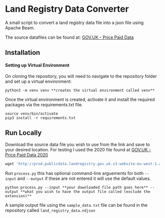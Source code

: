 # Land Registry Data Converter

A small script to convert a land registry data file into a json file using Apache Beam.

The source datafiles can be found at: 
[GOV.UK - Price Paid Data](https://www.gov.uk/government/statistical-data-sets/price-paid-data-downloads)

## Installation

#### Setting up Virtual Environment
On cloning the repository, you will need to navigate to the repository folder and set up a virtual environment:
```
python3 -m venv venv **creates the virtual environment called venv**
```

Once the virtual environment is created, activate it and install the required packages via the requirements.txt file.

```
source venv/bin/activate
pip3 install -r requirements.txt
```
    
## Run Locally

Download the source data file you wish to use from the link and save to your desired location.
For testing I used the 2020 file found at [GOV.UK - Price Paid Data 2020](http://prod.publicdata.landregistry.gov.uk.s3-website-eu-west-1.amazonaws.com/pp-2020.txt)
```python
wget 'http://prod.publicdata.landregistry.gov.uk.s3-website-eu-west-1.amazonaws.com/pp-2020.txt'
```
Run `process.py` this has optional command-line arguements for both `--input` and `--output` if these are not entered it will use the default values.
```
python process.py --input **your downloaded file path goes here** --output **what you wish to have the output file called (exclude the extension)**
```
A sample output file using the `sample_data.txt` file can be found in the repository called `land_registry_data.ndjson`